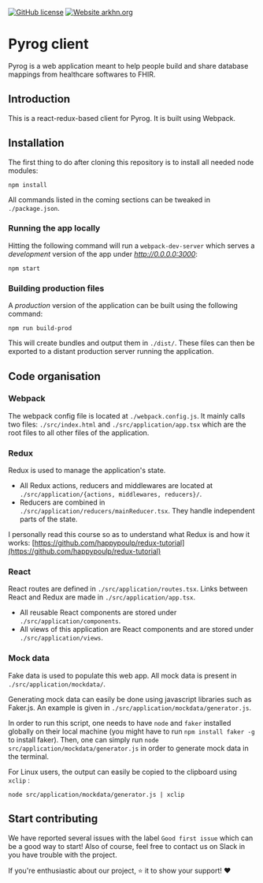 [![GitHub license](https://img.shields.io/github/license/arkhn/fhir-pipe.svg)](https://github.com/arkhn/fhir-pipe/blob/master/LICENSE)
[![Website arkhn.org](https://img.shields.io/website-up-down-green-red/https/arkhn.org.svg)](http://arkhn.org/)

# Pyrog client

Pyrog is a web application meant to help people build and share database mappings from healthcare softwares to FHIR.

## Introduction

This is a react-redux-based client for Pyrog. It is built using Webpack.

## Installation

The first thing to do after cloning this repository is to install all needed node modules:
```
npm install
```
All commands listed in the coming sections can be tweaked in `./package.json`.

### Running the app locally
Hitting the following command will run a `webpack-dev-server` which serves a _development_ version of the app under _http://0.0.0.0:3000_:
```
npm start
```

### Building production files
A _production_ version of the application can be built using the following command:
```
npm run build-prod
```
This will create bundles and output them in `./dist/`. These files can then be exported to a distant production server running the application.

## Code organisation

### Webpack

The webpack config file is located at `./webpack.config.js`. It mainly calls two files: `./src/index.html` and `./src/application/app.tsx` which are the root files to all other files of the application.

### Redux
Redux is used to manage the application's state.
* All Redux actions, reducers and middlewares are located at `./src/application/{actions, middlewares, reducers}/`.
* Reducers are combined in `./src/application/reducers/mainReducer.tsx`. They handle independent parts of the state.

I personally read this course so as to understand what Redux is and how it works: [https://github.com/happypoulp/redux-tutorial](https://github.com/happypoulp/redux-tutorial)

### React
React routes are defined in `./src/application/routes.tsx`. Links between React and Redux are made in `./src/application/app.tsx`.

* All reusable React components are stored under `./src/application/components`.
* All views of this application are React components and are stored under `./src/application/views`.

### Mock data
Fake data is used to populate this web app. All mock data is present in `./src/application/mockdata/`.

Generating mock data can easily be done using javascript libraries such as Faker.js. An example is given in `./src/application/mockdata/generator.js`.

In order to run this script, one needs to have `node` and `faker` installed globally on their local machine (you might have to run `npm install faker -g` to install faker). Then, one can simply run `node src/application/mockdata/generator.js` in order to generate mock data in the terminal.

For Linux users, the output can easily be copied to the clipboard using `xclip` :
```
node src/application/mockdata/generator.js | xclip
```

## Start contributing

We have reported several issues with the label `Good first issue` which can be a good way to start! Also of course, feel free to contact us on Slack in you have trouble with the project.

If you're enthusiastic about our project, :star: it to show your support! :heart:
